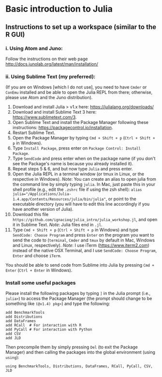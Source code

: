 # Basic introduction to Julia

## Instructions to set up a workspace (similar to the R GUI)

### i. Using Atom and Juno:

Follow the instructions on their web page http://docs.junolab.org/latest/man/installation/


### ii. Using Sublime Text (my preferred):

(If you are on Windows [which I do not use], you need to have `Cmder` or `ConEmu` installed and be able to open the Julia REPL from there; otherwise, please use Atom and the Juno distribution).

1. Download and install Julia > v1.x here: https://julialang.org/downloads/
2. Download and install Sublime Text 3 here: https://www.sublimetext.com/3.
3. Open Sublime Text and install the Package Manager following these instructions: https://packagecontrol.io/installation.
4. Restart Sublime Text.
5. Open the Package Manager by typing `Cmd + Shift + p` (`Ctrl + Shift + p` in Windows).
6. Type `Install Package`, press enter on `Package Control: Install Package`.
7. Type `SendCode` and press enter when on the package name (if you don't see the Package's name is because you already installed it).
8. Repeat steps 5 & 6, and but now type `Julia` and press enter.
11. Open the Julia REPL in a terminal window (or tmux in Linux, or the respective in Windows). _Note_: You can create an alias to open julia from the command line by simply typing `julia`. In Mac, just paste this in your shell profile (e.g., edit the `.zshrc` file if using the zsh shell): `alias julia="/Applications/Julia-1.4.app/Contents/Resources/julia/bin/julia"`, or point to the executable directory (you will have to edit this line accordingly if you have another version of Julia).
12. Download this file `https://github.com/ignacioq/julia_intro/julia_workshop.jl`, and open it in Sublime Text. _Note_: Julia files end in `.jl`.
13. Type `Cmd + Shift + p` (`Ctrl + Shift + p` in Windows) and type `SendCode: Choose Program` and press `Enter` on the program you want to send the code to (`terminal`, `Cmder` and `tmux` by default in Mac, Windows and Linux, respectively). _Note_: I use iTerm (https://www.iterm2.com) instead of the native OSX Terminal, and I use `SendCode: Choose Program`, `Enter` and choose `iTerm`.

You should be able to send code from Sublime into Julia by pressing `Cmd + Enter` (`Ctrl + Enter` in Windows).



### Install some useful packages

Please install the following packages by typing `]` in the Julia prompt (i.e., `julia>`) to access the Package Manager (the prompt should change to be something like `(@v1.4) pkg>`) and type the following:
```
add BenchmarkTools
add Distributions
add DataFrames
add RCall  # For interaction with R
add PyCall # For interaction with Python
add CSV
add JLD
```
Then precompile them by simply pressing `Del` (to exit the Package Manager) and then calling the packages into the global environment (using `using`): 
```
using BenchmarkTools, Distributions, DataFrames, RCall, PyCall, CSV, JLD
```
